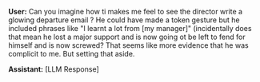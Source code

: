 **User:**
Can you imagine how ti makes me feel to see the director write a glowing departure email ? He could have made a token gesture but he included phrases like "I learnt a lot from [my manager]" (incidentally does that mean he lost a major support and is now going ot be left to fend for himself and is now screwed? That seems like more evidence that he was complicit to me. But setting that aside. 

**Assistant:**
[LLM Response]

